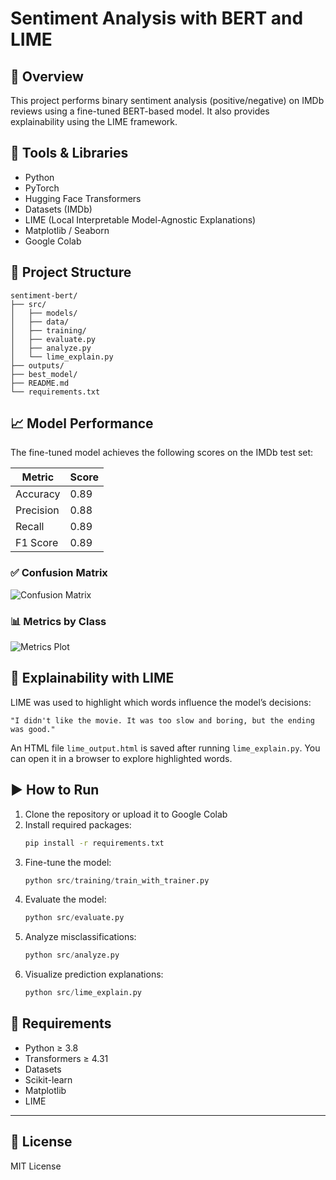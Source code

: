 # Sentiment Analysis with BERT and LIME

## 🧠 Overview

This project performs binary sentiment analysis (positive/negative) on IMDb reviews using a fine-tuned BERT-based model. It also provides explainability using the LIME framework.

## 🔧 Tools & Libraries

- Python
- PyTorch
- Hugging Face Transformers
- Datasets (IMDb)
- LIME (Local Interpretable Model-Agnostic Explanations)
- Matplotlib / Seaborn
- Google Colab

## 📂 Project Structure

```
sentiment-bert/
├── src/
│   ├── models/
│   ├── data/
│   ├── training/
│   ├── evaluate.py
│   ├── analyze.py
│   └── lime_explain.py
├── outputs/
├── best_model/
├── README.md
└── requirements.txt
```

## 📈 Model Performance

The fine-tuned model achieves the following scores on the IMDb test set:

| Metric     | Score |
|------------|-------|
| Accuracy   | 0.89  |
| Precision  | 0.88  |
| Recall     | 0.89  |
| F1 Score   | 0.89  |

### ✅ Confusion Matrix

![Confusion Matrix](./confusion_matrix_annotated.png)

### 📊 Metrics by Class

![Metrics Plot](./metrics_barplot.png)

## 🧪 Explainability with LIME

LIME was used to highlight which words influence the model’s decisions:

```text
"I didn't like the movie. It was too slow and boring, but the ending was good."
```

An HTML file `lime_output.html` is saved after running `lime_explain.py`. You can open it in a browser to explore highlighted words.

## ▶️ How to Run

1. Clone the repository or upload it to Google Colab
2. Install required packages:
    ```bash
    pip install -r requirements.txt
    ```
3. Fine-tune the model:
    ```python
    python src/training/train_with_trainer.py
    ```
4. Evaluate the model:
    ```python
    python src/evaluate.py
    ```
5. Analyze misclassifications:
    ```python
    python src/analyze.py
    ```
6. Visualize prediction explanations:
    ```python
    python src/lime_explain.py
    ```

## 📌 Requirements

- Python ≥ 3.8
- Transformers ≥ 4.31
- Datasets
- Scikit-learn
- Matplotlib
- LIME

---

## 📝 License

MIT License
